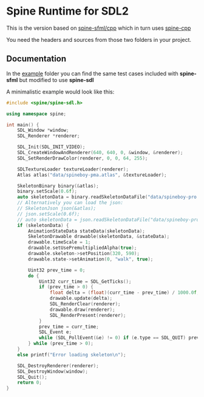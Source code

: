 # Spine Runtime for SDL2

This is the version based on [spine-sfml/cpp](https://github.com/EsotericSoftware/spine-runtimes/tree/4.0/spine-sfml/cpp) which in turn uses [spine-cpp](https://github.com/EsotericSoftware/spine-runtimes/tree/4.0/spine-cpp)

You need the headers and sources from those two folders in your project.

## Documentation

In the [example](/cpp/example) folder you can find the same test cases included with **spine-sfml** but modified to use **spine-sdl**

A minimalistic example would look like this:

```C++
#include <spine/spine-sdl.h>

using namespace spine;

int main() {
    SDL_Window *window;
    SDL_Renderer *renderer;

    SDL_Init(SDL_INIT_VIDEO);
    SDL_CreateWindowAndRenderer(640, 640, 0, &window, &renderer);
    SDL_SetRenderDrawColor(renderer, 0, 0, 64, 255);

    SDLTextureLoader textureLoader(renderer);
    Atlas atlas("data/spineboy-pma.atlas", &textureLoader);

    SkeletonBinary binary(&atlas);
    binary.setScale(0.6f);
    auto skeletonData = binary.readSkeletonDataFile("data/spineboy-pro.skel");
    // Alternatively you can load the json:
    // SkeletonJson json(&atlas);
    // json.setScale(0.6f);
    // auto skeletonData = json.readSkeletonDataFile("data/spineboy-pro.json");
    if (skeletonData) {
        AnimationStateData stateData(skeletonData);
        SkeletonDrawable drawable(skeletonData, &stateData);
        drawable.timeScale = 1;
        drawable.setUsePremultipliedAlpha(true);
        drawable.skeleton->setPosition(320, 590);
        drawable.state->setAnimation(0, "walk", true);

        Uint32 prev_time = 0;
        do {
            Uint32 curr_time = SDL_GetTicks();
            if (prev_time > 0) {
                float delta = (float)(curr_time - prev_time) / 1000.0f;
                drawable.update(delta);
                SDL_RenderClear(renderer);
                drawable.draw(renderer);
                SDL_RenderPresent(renderer);
            }
            prev_time = curr_time;
            SDL_Event e;
            while (SDL_PollEvent(&e) != 0) if (e.type == SDL_QUIT) prev_time = 0; // quit
        } while (prev_time > 0);
    }
    else printf("Error loading skeleton\n");

    SDL_DestroyRenderer(renderer);
    SDL_DestroyWindow(window);
    SDL_Quit();
    return 0;
}
```
